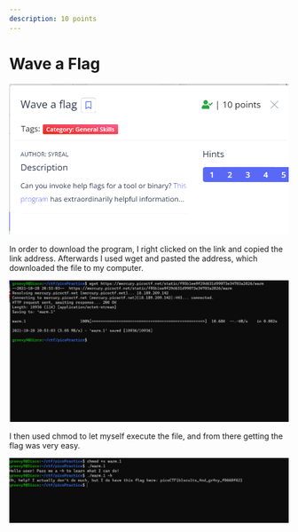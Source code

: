 ```yaml
---
description: 10 points
---
```


# Wave a Flag

![](<../../.gitbook/assets/Screenshot (6).png>)

In order to download the program, I right clicked on the link and copied the link address. Afterwards I used wget and pasted the address, which downloaded the file to my computer.

![](<../../.gitbook/assets/Screenshot (7).png>)

I then used chmod to let myself execute the file, and from there getting the flag was very easy.

![](<../../.gitbook/assets/Screenshot (8).png>)
